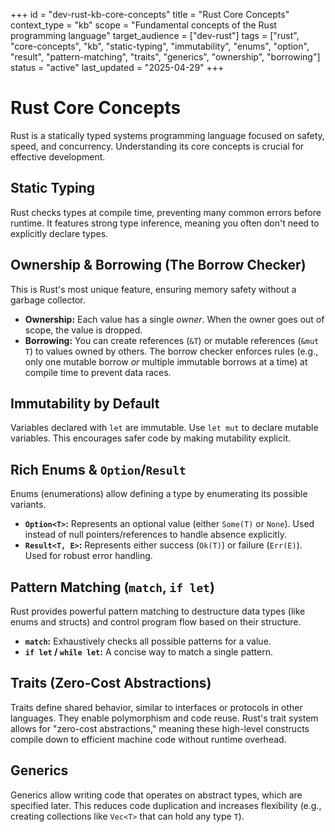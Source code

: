 +++
id = "dev-rust-kb-core-concepts"
title = "Rust Core Concepts"
context_type = "kb"
scope = "Fundamental concepts of the Rust programming language"
target_audience = ["dev-rust"]
tags = ["rust", "core-concepts", "kb", "static-typing", "immutability", "enums", "option", "result", "pattern-matching", "traits", "generics", "ownership", "borrowing"]
status = "active"
last_updated = "2025-04-29"
+++

# Rust Core Concepts

Rust is a statically typed systems programming language focused on safety, speed, and concurrency. Understanding its core concepts is crucial for effective development.

## Static Typing
Rust checks types at compile time, preventing many common errors before runtime. It features strong type inference, meaning you often don't need to explicitly declare types.

## Ownership & Borrowing (The Borrow Checker)
This is Rust's most unique feature, ensuring memory safety without a garbage collector.
*   **Ownership:** Each value has a single *owner*. When the owner goes out of scope, the value is dropped.
*   **Borrowing:** You can create references (`&T`) or mutable references (`&mut T`) to values owned by others. The borrow checker enforces rules (e.g., only one mutable borrow *or* multiple immutable borrows at a time) at compile time to prevent data races.

## Immutability by Default
Variables declared with `let` are immutable. Use `let mut` to declare mutable variables. This encourages safer code by making mutability explicit.

## Rich Enums & `Option`/`Result`
Enums (enumerations) allow defining a type by enumerating its possible variants.
*   **`Option<T>`:** Represents an optional value (either `Some(T)` or `None`). Used instead of null pointers/references to handle absence explicitly.
*   **`Result<T, E>`:** Represents either success (`Ok(T)`) or failure (`Err(E)`). Used for robust error handling.

## Pattern Matching (`match`, `if let`)
Rust provides powerful pattern matching to destructure data types (like enums and structs) and control program flow based on their structure.
*   **`match`:** Exhaustively checks all possible patterns for a value.
*   **`if let` / `while let`:** A concise way to match a single pattern.

## Traits (Zero-Cost Abstractions)
Traits define shared behavior, similar to interfaces or protocols in other languages. They enable polymorphism and code reuse. Rust's trait system allows for "zero-cost abstractions," meaning these high-level constructs compile down to efficient machine code without runtime overhead.

## Generics
Generics allow writing code that operates on abstract types, which are specified later. This reduces code duplication and increases flexibility (e.g., creating collections like `Vec<T>` that can hold any type `T`).